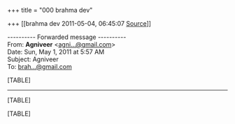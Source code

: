 +++
title = "000 brahma dev"

+++
[[brahma dev	2011-05-04, 06:45:07 [Source](https://groups.google.com/g/bvparishat/c/yI_iNTwbmZs)]]



  
  

---------- Forwarded message ----------  
From: **Agniveer** \<[agni...@gmail.com]()\>  
Date: Sun, May 1, 2011 at 5:57 AM  
Subject: Agniveer  
To: [brah...@gmail.com]()  
  
  

[TABLE]

------------------------------------------------------------------------

[TABLE]

[TABLE]

  

